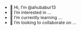 - 👋 Hi, I’m @ahubabur13
- 👀 I’m interested in ...
- 🌱 I’m currently learning ...
- 💞️ I’m looking to collaborate on ...

<!---
ahubabur13/ahubabur13 is a ✨ special ✨ repository because its `README.md` (this file) appears on your GitHub profile.
You can click the Preview link to take a look at your changes.
--->
